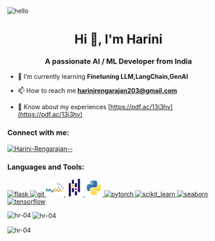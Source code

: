 
![hello](https://github.com/HR-04/Harini_Rengarajan/blob/main/Vidico%20__%20Agency.gif)


<h1 align="center">Hi 👋, I'm Harini</h1>
<h3 align="center">A passionate AI / ML Developer from India</h3>

- 🌱 I’m currently learning **Finetuning LLM,LangChain,GenAI**

- 📫 How to reach me **harinirengarajan203@gmail.com**

- 📄 Know about my experiences [https://pdf.ac/13i3hv](https://pdf.ac/13i3hv)

<h3 align="left">Connect with me:</h3>
<p align="left">
<a href="https://www.linkedin.com/in/harini-rengarajan-66a802240/" target="blank"><img align="center" src="https://raw.githubusercontent.com/rahuldkjain/github-profile-readme-generator/master/src/images/icons/Social/linked-in-alt.svg" alt="Harini-Rengarajan--" height="30" width="40" /></a>
</p>


<h3 align="left">Languages and Tools:</h3>
<p align="left"> <a href="https://flask.palletsprojects.com/" target="_blank" rel="noreferrer"> <img src="https://www.vectorlogo.zone/logos/pocoo_flask/pocoo_flask-icon.svg" alt="flask" width="40" height="40"/> </a> <a href="https://git-scm.com/" target="_blank" rel="noreferrer"> <img src="https://www.vectorlogo.zone/logos/git-scm/git-scm-icon.svg" alt="git" width="40" height="40"/> </a> <a href="https://www.mysql.com/" target="_blank" rel="noreferrer"> <img src="https://raw.githubusercontent.com/devicons/devicon/master/icons/mysql/mysql-original-wordmark.svg" alt="mysql" width="40" height="40"/> </a> <a href="https://pandas.pydata.org/" target="_blank" rel="noreferrer"> <img src="https://raw.githubusercontent.com/devicons/devicon/2ae2a900d2f041da66e950e4d48052658d850630/icons/pandas/pandas-original.svg" alt="pandas" width="40" height="40"/> </a> <a href="https://www.python.org" target="_blank" rel="noreferrer"> <img src="https://raw.githubusercontent.com/devicons/devicon/master/icons/python/python-original.svg" alt="python" width="40" height="40"/> </a> <a href="https://pytorch.org/" target="_blank" rel="noreferrer"> <img src="https://www.vectorlogo.zone/logos/pytorch/pytorch-icon.svg" alt="pytorch" width="40" height="40"/> </a> <a href="https://scikit-learn.org/" target="_blank" rel="noreferrer"> <img src="https://upload.wikimedia.org/wikipedia/commons/0/05/Scikit_learn_logo_small.svg" alt="scikit_learn" width="40" height="40"/> </a> <a href="https://seaborn.pydata.org/" target="_blank" rel="noreferrer"> <img src="https://seaborn.pydata.org/_images/logo-mark-lightbg.svg" alt="seaborn" width="40" height="40"/> </a> <a href="https://www.tensorflow.org" target="_blank" rel="noreferrer"> <img src="https://www.vectorlogo.zone/logos/tensorflow/tensorflow-icon.svg" alt="tensorflow" width="40" height="40"/> </a> </p>

<p><img align="left" src="https://github-readme-stats.vercel.app/api/top-langs?username=hr-04&show_icons=true&locale=en&layout=compact" alt="hr-04" /></p>

<p>&nbsp;<img align="center" src="https://github-readme-stats.vercel.app/api?username=hr-04&show_icons=true&locale=en" alt="hr-04" /></p>

<p><img align="center" src="https://github-readme-streak-stats.herokuapp.com/?user=hr-04&" alt="hr-04" /></p>

